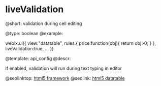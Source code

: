 liveValidation
=============


@short: validation during cell editing
	

@type: boolean
@example:

webix.ui({
    view:"datatable",
    rules:{
       price:function(obj){ return obj>0; }
    },
    liveValidation:true,
    ...
})


@template:	api_config
@descr:


If enabled, validation will run during text typing in editor

@seolinktop: [html5 framework](https://webix.com)
@seolink: [html5 datatable](https://webix.com/widget/datatable/)